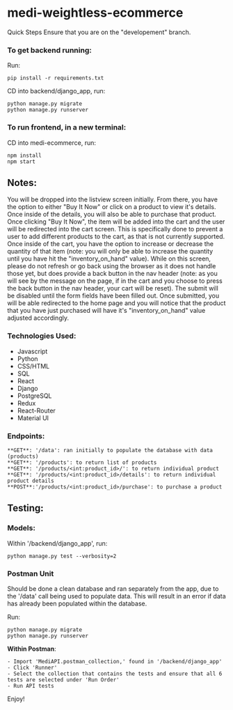 # medi-weightless-ecommerce
Quick Steps Ensure that you are on the "developement" branch.

### To get backend running:
Run:
```
pip install -r requirements.txt
```
CD into backend/django_app, run:
```
python manage.py migrate
python manage.py runserver
```

### To run frontend, in a new terminal:
CD into medi-ecommerce, run:
```
npm install
npm start
```

## Notes:
You will be dropped into the listview screen initially. From there, you have the option to either "Buy It Now" or click on a product to view it's details. Once inside of the details, you will also be able to purchase that product. Once clicking "Buy It Now", the item will be added into the cart and the user will be redirected into the cart screen. This is specifically done to prevent a user to add different products to the cart, as that is not currently supported. Once inside of the cart, you have the option to increase or decrease the quantity of that item (note: you will only be able to increase the quantity until you have hit the "inventory_on_hand" value). While on this screen, please do not refresh or go back using the browser as it does not handle those yet, but does provide a back button in the nav header (note: as you will see by the message on the page, if in the cart and you choose to press the back button in the nav header, your cart will be reset). The submit will be disabled until the form fields have been filled out. Once submitted, you will be able redirected to the home page and you will notice that the product that you have just purchased will have it's "inventory_on_hand" value adjusted accordingly.

### Technologies Used:
- Javascript
- Python
- CSS/HTML
- SQL
- React
- Django
- PostgreSQL
- Redux
- React-Router
- Material UI

### Endpoints:
```
**GET**: '/data': ran initially to populate the database with data (products)
**GET**: '/products': to return list of products
**GET**: '/products/<int:product_id>/': to return individual product 
**GET**: '/products/<int:product_id>/details': to return individual product details
**POST**:'/products/<int:product_id>/purchase': to purchase a product 
```

## Testing:

### Models:
Within '/backend/django_app', run:
```
python manage.py test --verbosity=2
```

### Postman Unit 
Should be done a clean database and ran separately from the app, due to the '/data' call being used to populate data. This will result in an error if data has already been populated within the database.

Run:
```
python manage.py migrate
python manage.py runserver
```

**Within Postman**: 
```
- Import 'MediAPI.postman_collection,' found in '/backend/django_app'
- Click 'Runner' 
- Select the collection that contains the tests and ensure that all 6 tests are selected under 'Run Order'
- Run API tests

```



Enjoy!
